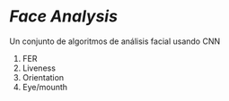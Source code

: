 # *Face Analysis*
Un conjunto de algoritmos de análisis facial usando CNN
1. FER
2. Liveness
3. Orientation
4. Eye/mounth
